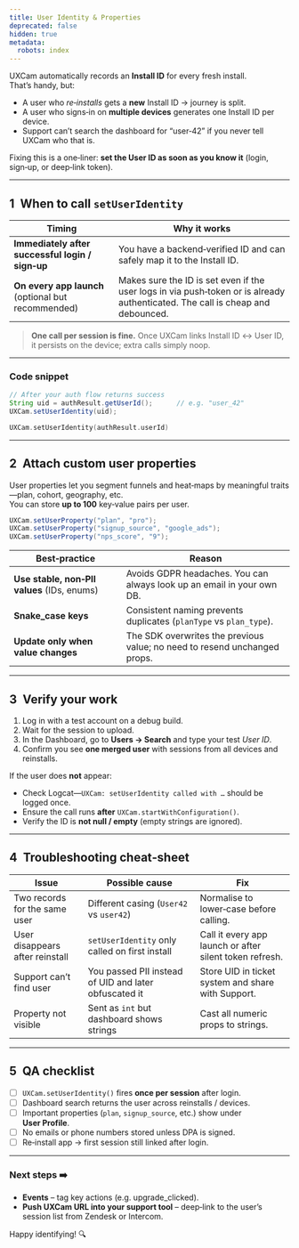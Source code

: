 ```yaml
---
title: User Identity & Properties
deprecated: false
hidden: true
metadata:
  robots: index
---
```

UXCam automatically records an **Install ID** for every fresh install.  
That’s handy, but:

* A user who *re‑installs* gets a **new** Install ID → journey is split.  
* A user who signs‑in on **multiple devices** generates one Install ID per device.  
* Support can’t search the dashboard for “user‑42” if you never tell UXCam who that is.

Fixing this is a one‑liner: **set the User ID as soon as you know it** (login, sign‑up, or deep‑link token).

---

## 1 When to call `setUserIdentity`

| Timing | Why it works |
|--------|--------------|
| **Immediately after successful login / sign‑up** | You have a backend‑verified ID and can safely map it to the Install ID. |
| **On every app launch** (optional but recommended) | Makes sure the ID is set even if the user logs in via push‑token or is already authenticated. The call is cheap and debounced. |

> **One call per session is fine.** Once UXCam links Install ID ↔︎ User ID, it persists on the device; extra calls simply noop.

---

### Code snippet

```java
// After your auth flow returns success
String uid = authResult.getUserId();      // e.g. "user_42"
UXCam.setUserIdentity(uid);
```
```kotlin
UXCam.setUserIdentity(authResult.userId)
```

---

## 2 Attach custom user properties

User properties let you segment funnels and heat‑maps by meaningful traits—plan, cohort, geography, etc.  
You can store **up to 100** key‑value pairs per user.

```java
UXCam.setUserProperty("plan", "pro");
UXCam.setUserProperty("signup_source", "google_ads");
UXCam.setUserProperty("nps_score", "9");
```

| Best‑practice | Reason |
|---------------|--------|
| **Use stable, non‑PII values** (IDs, enums) | Avoids GDPR headaches. You can always look up an email in your own DB. |
| **Snake_case keys** | Consistent naming prevents duplicates (`planType` vs `plan_type`). |
| **Update only when value changes** | The SDK overwrites the previous value; no need to resend unchanged props. |

---

## 3 Verify your work

1. Log in with a test account on a debug build.  
2. Wait for the session to upload.  
3. In the Dashboard, go to **Users → Search** and type your test *User ID*.  
4. Confirm you see **one merged user** with sessions from all devices and reinstalls.

If the user does **not** appear:

* Check Logcat—`UXCam: setUserIdentity called with …` should be logged once.  
* Ensure the call runs **after** `UXCam.startWithConfiguration()`.  
* Verify the ID is **not null / empty** (empty strings are ignored).

---

## 4 Troubleshooting cheat‑sheet

| Issue | Possible cause | Fix |
|-------|----------------|-----|
| Two records for the same user | Different casing (`User42` vs `user42`) | Normalise to lower‑case before calling. |
| User disappears after reinstall | `setUserIdentity` only called on first install | Call it every app launch or after silent token refresh. |
| Support can’t find user | You passed PII instead of UID and later obfuscated it | Store UID in ticket system and share with Support. |
| Property not visible | Sent as `int` but dashboard shows strings | Cast all numeric props to strings. |

---

## 5 QA checklist

- [ ] `UXCam.setUserIdentity()` fires **once per session** after login.  
- [ ] Dashboard search returns the user across reinstalls / devices.  
- [ ] Important properties (`plan`, `signup_source`, etc.) show under **User Profile**.  
- [ ] No emails or phone numbers stored unless DPA is signed.  
- [ ] Re‑install app → first session still linked after login.

---

### Next steps ➡️

* **Events** – tag key actions (e.g. upgrade_clicked).  
* **Push UXCam URL into your support tool** – deep‑link to the user’s session list from Zendesk or Intercom.

Happy identifying! 🔍
